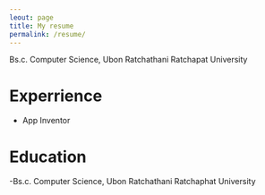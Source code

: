 ```yaml
---
leout: page
title: My resume
permalink: /resume/
---
```

Bs.c. Computer Science, Ubon Ratchathani Ratchapat University

# Experrience
- App Inventor 

# Education
-Bs.c. Computer Science, Ubon Ratchathani Ratchaphat University
